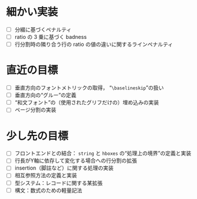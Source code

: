 <!-- -*- coding: utf-8 -*- -->

# 細かい実装

- [ ] 分綴に基づくペナルティ
- [ ] ratio の 3 乗に基づく badness
- [ ] 行分割時の隣り合う行の ratio の値の違いに関するラインペナルティ

# 直近の目標

- [ ] 垂直方向のフォントメトリックの取得， “`\baselineskip`”の扱い
- [ ] 垂直方向の“グルー”の定義
- [ ] “和文フォント”の（使用されたグリフだけの）埋め込みの実装
- [ ] ページ分割の実装

# 少し先の目標

- [ ] フロントエンドとの結合： `string` と `hboxes` の“処理上の境界”の定義と実装
- [ ] 行長がY軸に依存して変化する場合への行分割の拡張
- [ ] insertion（脚註など）に関する処理の実装
- [ ] 相互参照方法の定義と実装
- [ ] 型システム：レコードに関する某拡張
- [ ] 構文：数式のための軽量記法
